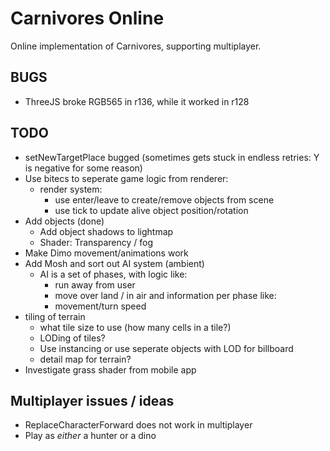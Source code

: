 # Carnivores Online

Online implementation of Carnivores, supporting multiplayer.

## BUGS

* ThreeJS broke RGB565 in r136, while it worked in r128

## TODO

* setNewTargetPlace bugged (sometimes gets stuck in endless retries: Y is negative for some reason)
* Use bitecs to seperate game logic from renderer:
    - render system:
        - use enter/leave to create/remove objects from scene
        - use tick to update alive object position/rotation
* Add objects (done)
    * Add object shadows to lightmap
    * Shader: Transparency / fog
* Make Dimo movement/animations work
* Add Mosh and sort out AI system (ambient)
    * AI is a set of phases, with logic like:
        - run away from user
        - move over land / in air
      and information per phase like:
        - movement/turn speed
* tiling of terrain
    - what tile size to use (how many cells in a tile?)
    - LODing of tiles?
    - Use instancing or use seperate objects with LOD for billboard
    - detail map for terrain?
* Investigate grass shader from mobile app

## Multiplayer issues / ideas

* ReplaceCharacterForward does not work in multiplayer
* Play as *either* a hunter or a dino
